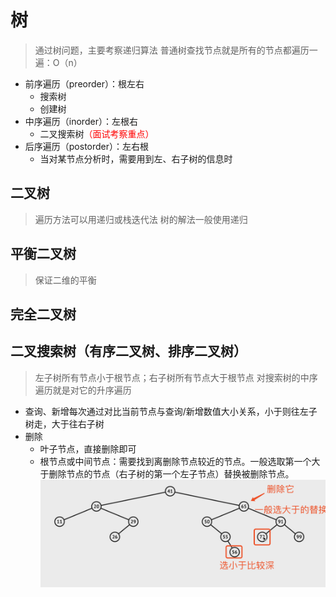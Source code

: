 # 树

> 通过树问题，主要考察递归算法
> 普通树查找节点就是所有的节点都遍历一遍：O（n）

* 前序遍历（preorder）：根左右
  * 搜索树
  * 创建树
* 中序遍历（inorder）：左根右
  * 二叉搜索树<font color=red>（面试考察重点）</font>
* 后序遍历（postorder）：左右根
  * 当对某节点分析时，需要用到左、右子树的信息时

## 二叉树

> 遍历方法可以用递归或栈迭代法
> 树的解法一般使用递归

## 平衡二叉树

> 保证二维的平衡

## 完全二叉树

## 二叉搜索树（有序二叉树、排序二叉树）

> 左子树所有节点小于根节点；右子树所有节点大于根节点
> 对搜索树的中序遍历就是对它的升序遍历

* 查询、新增每次通过对比当前节点与查询/新增数值大小关系，小于则往左子树走，大于往右子树
* 删除
  * 叶子节点，直接删除即可
  * 根节点或中间节点：需要找到离删除节点较近的节点。一般选取第一个大于删除节点的节点（右子树的第一个左子节点）替换被删除节点。
    ![](../../assets/删除搜索二叉树中间结点.png)
